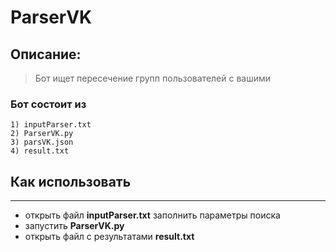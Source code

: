# ParserVK
## Описание:
>Бот ищет пересечение групп пользователей с вашими 

### Бот состоит из
    1) inputParser.txt
    2) ParserVK.py
    3) parsVK.json
    4) result.txt


## Как использовать 
___
 - открыть файл **inputParser.txt** заполнить параметры поиска 
 - запустить **ParserVK.py**
 - открыть файл с результатами **result.txt**

